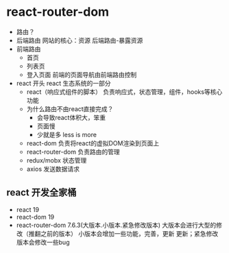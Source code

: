 # react-router-dom

- 路由？
 - 后端路由
   网站的核心：资源  后端路由-暴露资源
 - 前端路由
   - 首页
   - 列表页
   - 登入页面
   前端的页面导航由前端路由控制
- react 开头
  react 生态系统的一部分
  - react（响应式组件的脚本）
    负责响应式，状态管理，组件，hooks等核心功能
  - 为什么路由不由react直接完成？
     - 会导致react体积大，笨重
     - 页面慢
     - 少就是多 less is more
  - react-dom
    负责将react的虚拟DOM渲染到页面上
  - react-router-dom
    负责路由的管理
  - redux/mobx 状态管理
  - axios 发送数据请求
## react 开发全家桶
- react 19
- react-dom 19
- react-router-dom 7.6.3(大版本.小版本.紧急修改版本)
    大版本会进行大型的修改（推翻之前的版本）
    小版本会增加一些功能，完善，更新
    更新；紧急修改版本会修改一些bug